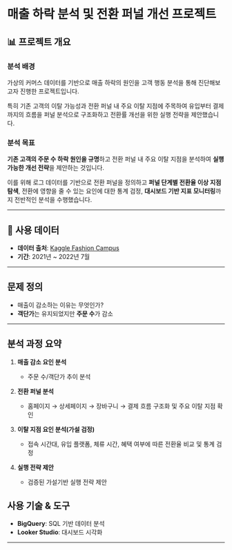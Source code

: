 # 매출 하락 분석 및 전환 퍼널 개선 프로젝트 

## 📊 프로젝트 개요

### 분석 배경

가상의 커머스 데이터를 기반으로 매출 하락의 원인을 고객 행동 분석을 통해 진단해보고자 진행한 프로젝트입니다.

특히 기존 고객의 이탈 가능성과 전환 퍼널 내 주요 이탈 지점에 주목하여 유입부터 결제까지의 흐름을 퍼널 분석으로 구조화하고 전환률 개선을 위한 실행 전략을 제안했습니다.

### 분석 목표

**기존 고객의 주문 수 하락 원인을 규명**하고 전환 퍼널 내 주요 이탈 지점을 분석하여 **실행 가능한 개선 전략**을 제안하는 것입니다.

이를 위해 로그 데이터를 기반으로 전환 퍼널을 정의하고 **퍼널 단계별 전환율 이상 지점 탐색**, 전환에 영향을 줄 수 있는 요인에 대한 통계 검정, **대시보드 기반 지표 모니터링**까지 전반적인 분석을 수행했습니다.

---

## 🧾 사용 데이터

- **데이터 출처**:  [Kaggle Fashion Campus](https://www.kaggle.com/datasets/latifahhukma/fashion-campus)
- **기간**: 2021년 ~ 2022년 7월
---

## 문제 정의

- 매출이 감소하는 이유는 무엇인가?
- **객단가**는 유지되었지만 **주문 수**가 감소
---

## 분석 과정 요약

1. **매출 감소 요인 분석**
   - 주문 수/객단가 추이 분석

2. **전환 퍼널 분석**
   - 홈페이지 → 상세페이지 → 장바구니 → 결제 흐름 구조화 및 주요 이탈 지점 확인

3. **이탈 지점 요인 분석(가설 검정)**
   - 접속 시간대, 유입 플랫폼, 체류 시간, 혜택 여부에 따른 전환율 비교 및 통계 검정

4. **실행 전략 제안**
   - 검증된 가설기반 실행 전략 제안

## 사용 기술 & 도구

- **BigQuery**: SQL 기반 데이터 분석
- **Looker Studio**: 대시보드 시각화

---
